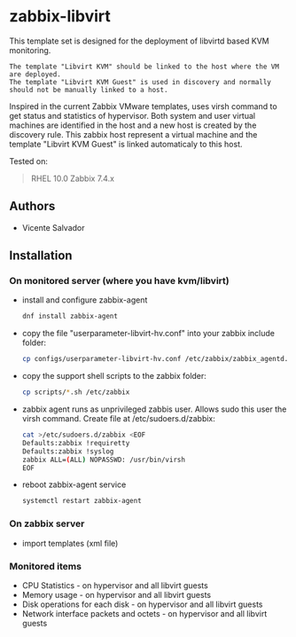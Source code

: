 # zabbix-libvirt
This template set is designed for the deployment of libvirtd based KVM monitoring.

    The template "Libvirt KVM" should be linked to the host where the VM are deployed.
    The template "Libvirt KVM Guest" is used in discovery and normally should not be manually linked to a host.

Inspired in the current Zabbix VMware templates, uses virsh command to get status and statistics of hypervisor. Both system and user virtual machines are identified in the host and a new host is created by the discovery rule. This zabbix host represent a virtual machine and the template "Libvirt KVM Guest" is linked automaticaly to this host.

Tested on:
> RHEL 10.0
> Zabbix 7.4.x

## Authors
* Vicente Salvador

## Installation

### On monitored server (where you have kvm/libvirt)

* install and configure zabbix-agent
   ```sh
   dnf install zabbix-agent
   ```
   
* copy the file "userparameter-libvirt-hv.conf" into your zabbix include folder:
    ```sh
    cp configs/userparameter-libvirt-hv.conf /etc/zabbix/zabbix_agentd.d
    ```

* copy the support shell scripts to the zabbix folder:
    ```sh
    cp scripts/*.sh /etc/zabbix
    ```
* zabbix agent runs as unprivileged zabbis user. Allows sudo this user the virsh command. Create file at /etc/sudoers.d/zabbix:
    ```sh
    cat >/etc/sudoers.d/zabbix <EOF
    Defaults:zabbix !requiretty
    Defaults:zabbix !syslog
    zabbix ALL=(ALL) NOPASSWD: /usr/bin/virsh
    EOF

* reboot zabbix-agent service
    ```sh
    systemctl restart zabbix-agent
    ```

### On zabbix server

* import templates (xml file)

### Monitored items

* CPU Statistics - on hypervisor and all libvirt guests
* Memory usage - on hypervisor and all libvirt guests
* Disk operations for each disk - on hypervisor and all libvirt guests
* Network interface packets and octets - on hypervisor and all libvirt guests


